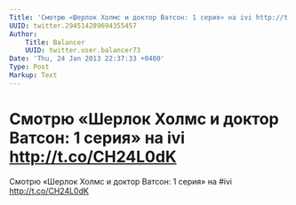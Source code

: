 ```yaml
---
Title: 'Смотрю «Шерлок Холмс и доктор Ватсон: 1 серия» на ivi http://t.co/CH24L0dK'
UUID: twitter.294514289694355457
Author:
    Title: Balancer
    UUID: twitter.user.balancer73
Date: 'Thu, 24 Jan 2013 22:37:33 +0400'
Type: Post
Markup: Text
---
```


# Смотрю «Шерлок Холмс и доктор Ватсон: 1 серия» на ivi http://t.co/CH24L0dK

Смотрю «Шерлок Холмс и доктор Ватсон: 1 серия» на #ivi
http://t.co/CH24L0dK